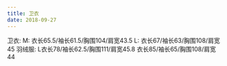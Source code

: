 ```yaml
---
title: 卫衣
date: 2018-09-27
---
```

卫衣:
    M: 衣长65.5/袖长61.5/胸围104/肩宽43.5
    L: 衣长67/袖长63/胸围108/肩宽45
羽绒服:
    L衣长78/袖长62.5/胸围111/肩宽45.8
    衣长85/袖长65/胸围108/肩宽44
